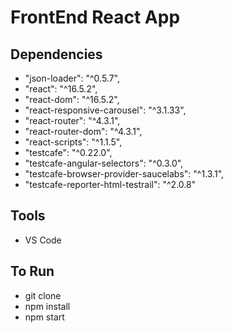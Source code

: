 # FrontEnd React App
## Dependencies
- "json-loader": "^0.5.7",
- "react": "^16.5.2",
- "react-dom": "^16.5.2",
- "react-responsive-carousel": "^3.1.33",
- "react-router": "^4.3.1",
- "react-router-dom": "^4.3.1",
- "react-scripts": "^1.1.5",
- "testcafe": "^0.22.0",
- "testcafe-angular-selectors": "^0.3.0",
- "testcafe-browser-provider-saucelabs": "^1.3.1",
- "testcafe-reporter-html-testrail": "^2.0.8"
## Tools
 - VS Code
 
## To Run
- git clone <this repo>
- npm install
 - npm start

